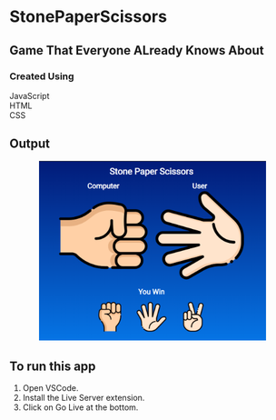 # StonePaperScissors

## Game That Everyone ALready Knows About

### Created Using
JavaScript\
HTML\
CSS

## Output

<div align="center">
    <img src="./screenshot/1.png" width="400px" />
</div>


## To run this app

1) Open VSCode.
2) Install the Live Server extension.
3) Click on Go Live at the bottom.
